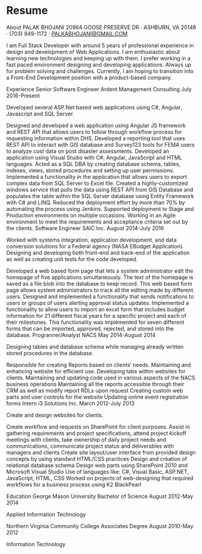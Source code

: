 # Resume

About
PALAK BHOJANI
20964 GOOSE PRESERVE DR · ASHBURN, VA 20148 · (703) 949-1172 · PALKABHOJANI@GMAIL.COM


I am Full Stack Developer with around 5 years of professional experience in design and development of Web Applications. I am enthusiastic about learning new technologies and keeping up with them. I prefer working in a fast paced environment designing and developing applications. Always up for problem solving and challenges. Currently, I am hoping to transition into a Front-End Development position with a product-based company.

Experience
Senior Software Engineer
Ardent Management Consulting
July 2016-Present

Developed several ASP.Net based web applications using C#, Angular, Javascript and SQL Server.

Designed and developed a web application using Angular JS framework and REST API that allows users to follow through workflow process for requesting information within DHS.
Developed a reporting tool that uses REST API to interact with GIS database and Survey123 tools for FEMA users to analyze cost data on post disaster assessments.
Developed an application using Visual Studio with C#, Angular, JavaScript and HTML languages.
Acted as a SQL DBA by creating database schema, tables, indexes, views, stored procedures and setting up user permissions.
Implemented a functionality in the application that allows users to export complex data from SQL Server to Excel file.
Created a highly-customized windows service that pulls the data using REST API from GIS Database and populates the table within the SQL Server database using Entity Framework with C# and LINQ.
Reduced the deployment effort by more than 70% by automating the process using Jenkins.
Supported deployment to Stage and Production environments on multiple occasions.
Working in an Agile environment to meet the requirements and acceptance criteria set out by the clients.
Software Engineer
SAIC Inc.
August 2014-July 2016

Worked with systems integration, application development, and data conversion solutions for a Federal agency (NASA EBudget Application). Designing and developing both front-end and back-end of the application as well as creating unit tests for the code developed.

Developed a web based form page that lets a system administrator edit the homepage of five applications simultaneously. The text of the homepage is saved as a file blob into the database to keep record. This web based form page allows system administrators to track all the editing made by different users.
Designed and implemented a functionality that sends notifications to users or groups of users alerting approval status updates.
Implemented a functionality to allow users to import an excel form that includes budget information for 21 different fiscal years for a specific project and each of their milestones. This functionality was implemented for seven different forms that can be imported, approved, rejected, and stored into the database.
Progranner/Analyst
NACS
May 2014-August 2014

Designing tables and database schema while managing already written stored procedures in the database.

Responsible for creating Reports based on clients’ needs.
Maintaining and enhancing website for efficient use.
Developing tabs within websites for clients.
Maintaining and updating code used in various aspects of the NACS business operations
Maintaining all the reports accessible through their CRM as well as modify report RDLs upon request
Creating custom web parts and user controls for the website
Updating online event registration forms
Intern
i3 Solutions Inc.
March 2012-July 2013

Create and design websites for clients.

Create workflow and requests on SharePoint for client purposes.
Assist in gathering requirements and project specifications, attend project kickoff meetings with clients, take ownership of daily project needs and communications, communicate project status and deliverables with managers and clients
Create site layout/user interface from provided design concepts by using standard HTML/CSS practices
Design and creation of relational database schema
Design web parts using SharePoint 2010 and Microsoft Visual Studio
Use of languages like: C#, Visual Basic, ASP.NET, JavaScript, HTML, CSS
Worked on projects of web-designing that required workflows for a business process using K2 BlackPearl

Education
George Mason University
Bachelor of Science
August 2012-May 2014

Applied Information Technology

Northern Virginia Community College
Associates Degree
August 2010-May 2012

Information Technology
